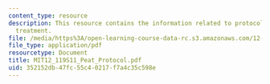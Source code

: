```yaml
---
content_type: resource
description: This resource contains the information related to protocol for sample
  treatment.
file: /media/https%3A/open-learning-course-data-rc.s3.amazonaws.com/12-119-analytical-techniques-for-studying-environmental-and-geologic-samples-spring-2011/352152db47fc55c40217f7a4c35c598e_MIT12_119S11_Peat_Protocol.pdf
file_type: application/pdf
resourcetype: Document
title: MIT12_119S11_Peat_Protocol.pdf
uid: 352152db-47fc-55c4-0217-f7a4c35c598e
---
```

